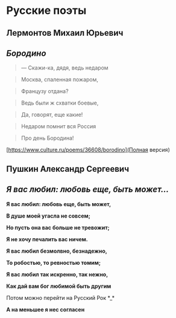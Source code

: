 # Русские поэты

## Лермонтов Михаил Юрьевич

## ***Бородино***

>— Скажи-ка, дядя, ведь недаром

>Москва, спаленная пожаром,

>Французу отдана?

>Ведь были ж схватки боевые,

>Да, говорят, еще какие!

>Недаром помнит вся Россия

>Про день Бородина!

 [https://www.culture.ru/poems/36608/borodino](Полная версия)

## Пушкин Александр Сергеевич

## ***Я вас любил: любовь еще, быть может...***

**Я вас любил: любовь еще, быть может,**

**В душе моей угасла не совсем;**

**Но пусть она вас больше не тревожит;**

**Я не хочу печалить вас ничем.**

**Я вас любил безмолвно, безнадежно,**

**То робостью, то ревностью томим;**

**Я вас любил так искренно, так нежно,**

**Как дай вам бог любимой быть другим**

Потом можно перейти на Русский Рок \*_\*

**А на меньшее я нес согласен**
